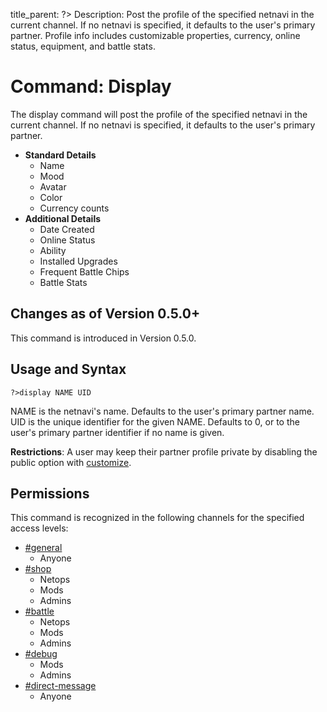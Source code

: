 title_parent: ?>
Description: Post the profile of the specified netnavi in the current channel. If no netnavi is specified, it defaults to the user's primary partner.  Profile info includes customizable properties, currency, online status, equipment, and battle stats.

# Command: Display

The display command will post the profile of the specified netnavi in the current channel. If no netnavi is specified, it defaults to the user's primary partner.

* __Standard Details__
    * Name
    * Mood
    * Avatar
    * Color
    * Currency counts
* __Additional Details__
    * Date Created
    * Online Status
    * Ability
    * Installed Upgrades
    * Frequent Battle Chips
    * Battle Stats

## Changes as of Version 0.5.0+

This command is introduced in Version 0.5.0.

## Usage and Syntax

`?>display NAME UID`

NAME is the netnavi's name. Defaults to the user's primary partner name.
UID is the unique identifier for the given NAME.  Defaults to 0, or to the user's primary partner identifier if no name is given.

__Restrictions__: A user may keep their partner profile private by disabling the public option with [customize](customize.md).

## Permissions

This command is recognized in the following channels for the specified access levels:

* [#general](../channels/general.md "General Channel")
    * Anyone
* [#shop](../channels/shop.md "Shop Channel")
    * Netops
    * Mods
    * Admins
* [#battle](../channels/battle.md "Battle Channel")
    * Netops
    * Mods
    * Admins
* [#debug](../channels/debug.md "Debug Channel")
    * Mods
    * Admins
* [#direct-message](../channels/direct-message.md "Direct Messages")
    * Anyone
